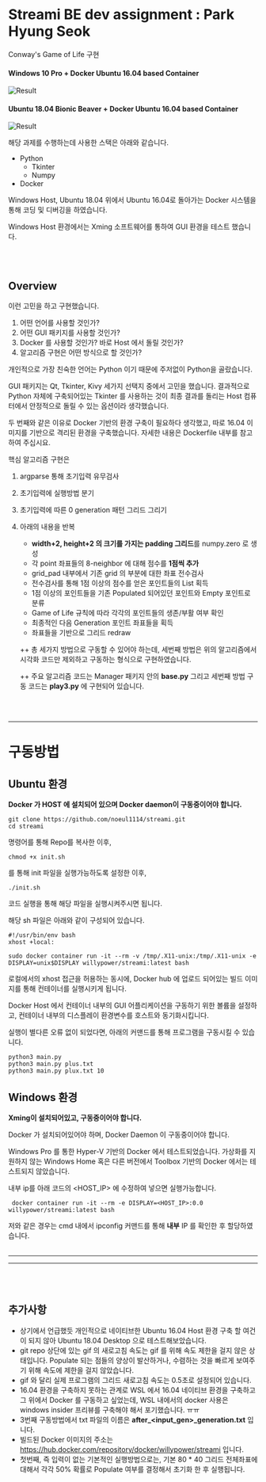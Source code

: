 # Streami BE dev assignment : Park Hyung Seok
Conway's Game of Life 구현

#### Windows 10 Pro + Docker Ubuntu 16.04 based Container
![Result](https://media.giphy.com/media/lS21FOMtJqrN2smc47/giphy.gif)
<br>

#### Ubuntu 18.04 Bionic Beaver + Docker Ubuntu 16.04 based Container
![Result](https://media.giphy.com/media/Qy2sMWHkPHgGAwpFzl/giphy.gif)


해당 과제를 수행하는데 사용한 스택은 아래와 같습니다.

- Python
    - Tkinter
    - Numpy
- Docker


Windows Host, Ubuntu 18.04 위에서 Ubuntu 16.04로 돌아가는 Docker 시스템을 통해 코딩 및 디버깅을 하였습니다.

Windows Host 환경에서는 Xming 소프트웨어를 통하여 GUI 환경을 테스트 했습니다.

<br>
<br>

Overview
---------

이런 고민을 하고 구현했습니다.

1. 어떤 언어를 사용할 것인가?
2. 어떤 GUI 패키지를 사용할 것인가?
3. Docker 를 사용할 것인가? 바로 Host 에서 돌릴 것인가?
4. 알고리즘 구현은 어떤 방식으로 할 것인가?

개인적으로 가장 친숙한 언어는 Python 이기 때문에 주저없이 Python을 골랐습니다.

GUI 패키지는 Qt, Tkinter, Kivy 세가지 선택지 중에서 고민을 했습니다. 결과적으로 Python 자체에 구축되어있는 Tkinter 를 사용하는 것이 
최종 결과를 돌리는 Host 컴퓨터에서 안정적으로  돌릴 수 있는 옵션이라 생각했습니다.

두 번째와 같은 이유로 Docker 기반의 환경 구축이 필요하다 생각했고, 따로 16.04 이미지를 기반으로 격리된 환경을 구축했습니다. 자세한 내용은 
Dockerfile 내부를 참고하여 주십시요.

핵심 알고리즘 구현은 
1. argparse 통해 초기입력 유무검사

2. 초기입력에 실행방법 분기

3. 초기입력에 따른 0 generation 패턴 그리드 그리기

4. 아래의 내용을 반복
   - **width+2, height+2 의 크기를 가지는 padding 그리드**를 numpy.zero 로 생성
   - 각 point 좌표들의 8-neighbor 에 대해 점수를 **1점씩 추가**
   - grid_pad 내부에서 기존 grid 의 부분에 대한 좌표 전수검사
   - 전수검사를 통해 1점 이상의 점수를 얻은 포인트들의 List 획득
   - 1점 이상의 포인트들을 기존 Populated 되어있던 포인트와 Empty 포인트로 분류
   - Game of Life 규칙에 따라 각각의 포인트들의 생존/부활 여부 확인
   - 최종적인 다음 Generation 포인트 좌표들을 획득
   - 좌표들을 기반으로 그리드 redraw
   
   ++ 총 세가지 방법으로 구동할 수 있어야 하는데, 세번째 방법은 위의 알고리즘에서 시각화 코드만 제외하고 구동하는 형식으로 구현하였습니다.
   
   ++ 주요 알고리즘 코드는 Manager 패키지 안의 **base.py** 그리고 세번째 방법 구동 코드는 **play3.py** 에 구현되어 있습니다.
   
<br>
<br>

<hr>

# 구동방법

Ubuntu 환경
----

**Docker 가 HOST 에 설치되어 있으며 Docker daemon이 구동중이어야 합니다.**

```
git clone https://github.com/noeul1114/streami.git
cd streami
```
명령어를 통해 Repo를 복사한 이후, 
<br>

```
chmod +x init.sh
```

를 통해 init 파일을 실행가능하도록 설정한 이후, <br>

```
./init.sh
```
 코드 실행을 통해 해당 파일을 실행시켜주시면 됩니다.
 
 해당 sh 파일은 아래와 같이 구성되어 있습니다.
 
```
#!/usr/bin/env bash
xhost +local:

sudo docker container run -it --rm -v /tmp/.X11-unix:/tmp/.X11-unix -e DISPLAY=unix$DISPLAY willypower/streami:latest bash
```
로컬에서의 xhost 접근을 허용하는 동시에, Docker hub 에 업로드 되어있는 빌드 이미지를 통해 컨테이너를 실행시키게 됩니다.

Docker Host 에서 컨테이너 내부의 GUI 어플리케이션을 구동하기 위한 볼륨을 설정하고, 컨테이너 내부의 디스플레이 환경변수를 호스트와 동기화시킵니다.

실행이 별다른 오류 없이 되었다면, 아래의 커맨드를 통해 프로그램을 구동시킬 수 있습니다.


```
python3 main.py
python3 main.py plus.txt
python3 main.py plux.txt 10
``` 


Windows 환경
---


**Xming이 설치되어있고, 구동중이어야 합니다.**

Docker 가 설치되어있어야 하며, Docker Daemon 이 구동중이어야 합니다.

Windows Pro 를 통한 Hyper-V 기반의 Docker 에서 테스트되었습니다. 가상화를 지원하지 않는 Windows Home 혹은 다른 버전에서 Toolbox 기반의 Docker 에서는 테스트되지 않았습니다. 

내부 ip를 아래 코드의 <HOST_IP> 에 수정하여 넣으면 실행가능합니다.

```
 docker container run -it --rm -e DISPLAY=<HOST_IP>:0.0 willypower/streami:latest bash
```

저와 같은 경우는 cmd 내에서 ipconfig 커맨드를 통해 **내부** IP 를 확인한 후 할당하였습니다.
<br>
<br>
<hr>
<hr>
<br>
<br>

추가사항
---

- 상기에서 언급했듯 개인적으로 네이티브한 Ubuntu 16.04 Host 환경 구축 할 여건이 되지 않아 Ubuntu 18.04 Desktop 으로 테스트해보았습니다.
- git repo 상단에 있는 gif 의 새로고침 속도는 gif 를 위해 속도 제한을 걸지 않은 상태입니다. Populate 되는 점들의 양상이 발산하거나, 수렴하는 것을 빠르게 보여주기 위해 속도에 제한을 걸지 않았습니다.
- gif 와 달리 실제 프로그램의 그리드 새로고침 속도는 0.5초로 설정되어 있습니다.
- 16.04 환경을 구축하지 못하는 관계로 WSL 에서 16.04 네이티브 환경을 구축하고 그 위에서 Docker 를 구동하고 싶었는데, WSL 내에서의 docker 사용은 windows insider 프리뷰를 구축해야 해서 포기했습니다. ㅠㅠ
- 3번째 구동방법에서 txt 파일의 이름은 **after_<input_gen>_generation.txt** 입니다.
- 빌드된 Docker 이미지의 주소는 https://hub.docker.com/repository/docker/willypower/streami 입니다.
- 첫번째, 즉 입력이 없는 기본적인 실행방법으로는, 기본 80 * 40 그리드 전체좌표에 대해서 각각 50% 확률로 Populate 여부를 결정해서 초기화 한 후 실행됩니다. 